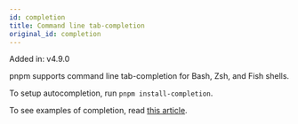 ```yaml
---
id: completion
title: Command line tab-completion
original_id: completion
---
```


Added in: v4.9.0

pnpm supports command line tab-completion for Bash, Zsh, and Fish shells.

To setup autocompletion, run `pnpm install-completion`.

To see examples of completion, read [this article](https://medium.com/pnpm/pnpm-v4-9-comes-with-command-completion-a411715260b4).
